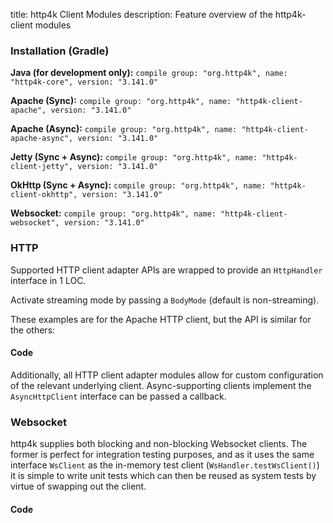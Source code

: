 title: http4k Client Modules
description: Feature overview of the http4k-client modules

### Installation (Gradle)
**Java (for development only):** ```compile group: "org.http4k", name: "http4k-core", version: "3.141.0"```

**Apache (Sync):** ```compile group: "org.http4k", name: "http4k-client-apache", version: "3.141.0"```

**Apache (Async):** ```compile group: "org.http4k", name: "http4k-client-apache-async", version: "3.141.0"```

**Jetty (Sync + Async):** ```compile group: "org.http4k", name: "http4k-client-jetty", version: "3.141.0"```

**OkHttp (Sync + Async):** ```compile group: "org.http4k", name: "http4k-client-okhttp", version: "3.141.0"```

**Websocket:** ```compile group: "org.http4k", name: "http4k-client-websocket", version: "3.141.0"```

### HTTP
Supported HTTP client adapter APIs are wrapped to provide an `HttpHandler` interface in 1 LOC.

Activate streaming mode by passing a `BodyMode` (default is non-streaming).

These examples are for the Apache HTTP client, but the API is similar for the others:

#### Code [<img class="octocat"/>](https://github.com/http4k/http4k/blob/master/src/docs/guide/modules/clients/example_http.kt)
<script src="https://gist-it.appspot.com/https://github.com/http4k/http4k/blob/master/src/docs/guide/modules/clients/example_http.kt"></script>

Additionally, all HTTP client adapter modules allow for custom configuration of the relevant underlying client. Async-supporting clients implement the `AsyncHttpClient` interface can be passed a callback.

### Websocket
http4k supplies both blocking and non-blocking Websocket clients. The former is perfect for integration testing purposes, and as it uses the same interface `WsClient` as the in-memory test client (`WsHandler.testWsClient()`) it is simple to write unit tests which can then be reused as system tests by virtue of swapping out the client.

#### Code [<img class="octocat"/>](https://github.com/http4k/http4k/blob/master/src/docs/guide/modules/clients/example_websocket.kt)
<script src="https://gist-it.appspot.com/https://github.com/http4k/http4k/blob/master/src/docs/guide/modules/clients/example_websocket.kt"></script>

